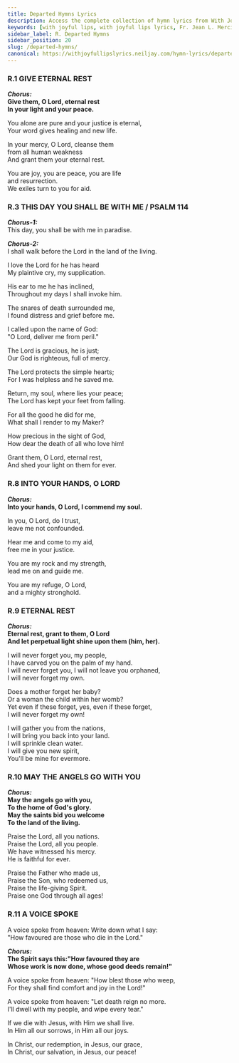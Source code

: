 ```yaml
---
title: Departed Hymns Lyrics
description: Access the complete collection of hymn lyrics from With Joyful Lips by Fr. Jean L. Mercier. Twelfth Revised Edition.
keywords: [with joyful lips, with joyful lips lyrics, Fr. Jean L. Mercier, hymn lyrics, twelfth revised edition]
sidebar_label: R. Departed Hymns
sidebar_position: 20
slug: /departed-hymns/
canonical: https://withjoyfullipslyrics.neiljay.com/hymn-lyrics/departed-hymns/
---
```


### R.1 GIVE ETERNAL REST
***Chorus:***<br />
**Give them, O Lord, eternal rest**<br />
**In your light and your peace.**<br />

You alone are pure and your justice is eternal,<br />
Your word gives healing and new life.<br />

In your mercy, O Lord, cleanse them<br />
from all human weakness<br />
And grant them your eternal rest.<br />

You are joy, you are peace, you are life<br />
and resurrection.<br />
We exiles turn to you for aid.<br />

### R.3 THIS DAY YOU SHALL BE WITH ME / PSALM 114
***Chorus-1:***<br />
This day, you shall be with me in paradise.<br />

***Chorus-2:***<br />
I shall walk before the Lord in the land of the living.<br />

I love the Lord for he has heard<br />
My plaintive cry, my supplication.<br />

His ear to me he has inclined,<br />
Throughout my days I shall invoke him.<br />

The snares of death surrounded me,<br />
I found distress and grief before me.<br />

I called upon the name of God:<br />
"O Lord, deliver me from peril."<br />

The Lord is gracious, he is just;<br />
Our God is righteous, full of mercy.<br />

The Lord protects the simple hearts;<br />
For I was helpless and he saved me.<br />

Return, my soul, where lies your peace;<br />
The Lord has kept your feet from falling.<br />

For all the good he did for me,<br />
What shall I render to my Maker?<br />

How precious in the sight of God,<br />
How dear the death of all who love him!<br />

Grant them, O Lord, eternal rest,<br />
And shed your light on them for ever.<br />

### R.8 INTO YOUR HANDS, O LORD
***Chorus:***<br />
**Into your hands, O Lord, I commend my soul.**<br />

In you, O Lord, do I trust,<br />
leave me not confounded.<br />

Hear me and come to my aid,<br />
free me in your justice.<br />

You are my rock and my strength,<br />
lead me on and guide me.<br />

You are my refuge, O Lord,<br />
and a mighty stronghold.<br />

### R.9 ETERNAL REST
***Chorus:***<br />
**Eternal rest, grant to them, O Lord**<br />
**And let perpetual light shine upon them (him, her).**<br />

I will never forget you, my people,<br />
I have carved you on the palm of my hand.<br />
I will never forget you, I will not leave you orphaned,<br />
I will never forget my own.<br />

Does a mother forget her baby?<br />
Or a woman the child within her womb?<br />
Yet even if these forget, yes, even if these forget,<br />
I will never forget my own!<br />

I will gather you from the nations,<br />
I will bring you back into your land.<br />
I will sprinkle clean water.<br />
I will give you new spirit,<br />
You'll be mine for evermore.<br />

### R.10 MAY THE ANGELS GO WITH YOU
***Chorus:***<br />
**May the angels go with you,**<br />
**To the home of God's glory.**<br />
**May the saints bid you welcome**<br />
**To the land of the living.**<br />

Praise the Lord, all you nations.<br />
Praise the Lord, all you people.<br />
We have witnessed his mercy.<br />
He is faithful for ever.<br />

Praise the Father who made us,<br />
Praise the Son, who redeemed us,<br />
Praise the life-giving Spirit.<br />
Praise one God through all ages!<br />

### R.11 A VOICE SPOKE
A voice spoke from heaven: Write down what I say:<br />
"How favoured are those who die in the Lord."<br />

***Chorus:***<br />
**The Spirit says this:"How favoured they are**<br />
**Whose work is now done, whose good deeds remain!"**<br />

A voice spoke from heaven: "How blest those who weep,<br />
For they shall find comfort and joy in the Lord!"<br />

A voice spoke from heaven: "Let death reign no more.<br />
I'll dwell with my people, and wipe every tear."<br />

If we die with Jesus, with Him we shall live.<br />
In Him all our sorrows, in Him all our joys.<br />

In Christ, our redemption, in Jesus, our grace,<br />
In Christ, our salvation, in Jesus, our peace!